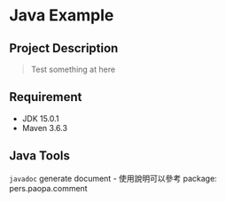 # Java Example

## Project Description
> Test something at here

## Requirement
 - JDK 15.0.1
 - Maven 3.6.3

## Java Tools
`javadoc` generate document 
    - 使用說明可以參考 package: pers.paopa.comment
